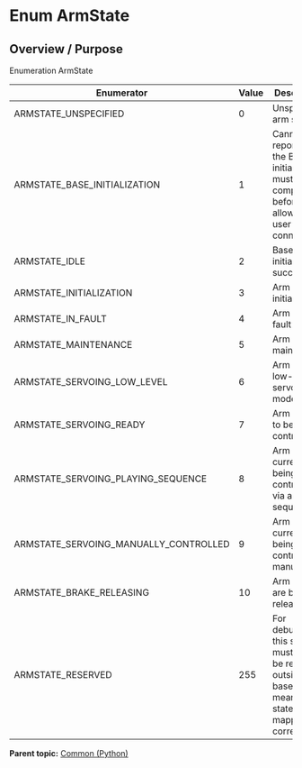 # Enum ArmState

## Overview / Purpose

Enumeration ArmState

|Enumerator|Value|Description|
|----------|-----|-----------|
|ARMSTATE\_UNSPECIFIED|0|Unspecified arm state|
|ARMSTATE\_BASE\_INITIALIZATION|1|Cannot be reported as the Base initialization must be completed before allowing user connection|
|ARMSTATE\_IDLE|2|Base initialization succeeded|
|ARMSTATE\_INITIALIZATION|3|Arm is being initialized|
|ARMSTATE\_IN\_FAULT|4|Arm is in fault|
|ARMSTATE\_MAINTENANCE|5|Arm is in maintenance|
|ARMSTATE\_SERVOING\_LOW\_LEVEL|6|Arm is in low-level servoing mode|
|ARMSTATE\_SERVOING\_READY|7|Arm is ready to be controlled|
|ARMSTATE\_SERVOING\_PLAYING\_SEQUENCE|8|Arm is currently being controlled via a sequence|
|ARMSTATE\_SERVOING\_MANUALLY\_CONTROLLED|9|Arm is currently being controlled manually|
|ARMSTATE\_BRAKE\_RELEASING|10|Arm brakes are being released|
|ARMSTATE\_RESERVED|255|For debugging, this state must never be reported outside the base. this means that a state is not mapped correctly|

**Parent topic:** [Common \(Python\)](../../summary_pages/Common.md)

